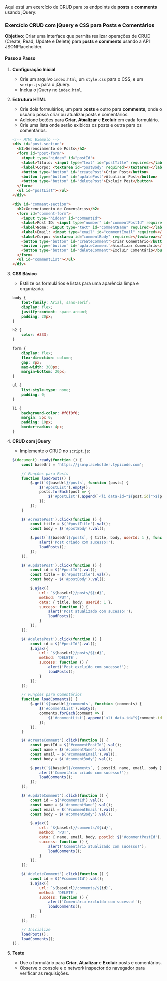 Aqui está um exercício de CRUD para os endpoints de **posts** e **comments** usando jQuery:

### Exercício CRUD com jQuery e CSS para Posts e Comentários

**Objetivo**: Criar uma interface que permita realizar operações de CRUD (Create, Read, Update e Delete) para **posts** e **comments** usando a API JSONPlaceholder.

#### Passo a Passo

1. **Configuração Inicial**
   - Crie um arquivo `index.html`, um `style.css` para o CSS, e um `script.js` para o jQuery.
   - Inclua o jQuery no `index.html`.

2. **Estrutura HTML**
   - Crie dois formulários, um para **posts** e outro para **comments**, onde o usuário possa criar ou atualizar posts e comentários.
   - Adicione botões para **Criar**, **Atualizar** e **Excluir** em cada formulário.
   - Crie uma lista onde serão exibidos os posts e outra para os comentários.

   ```html
   <!-- HTML Exemplo -->
   <div id="post-section">
     <h2>Gerenciamento de Posts</h2>
     <form id="post-form">
       <input type="hidden" id="postId">
       <label>Título: <input type="text" id="postTitle" required></label>
       <label>Corpo: <textarea id="postBody" required></textarea></label>
       <button type="button" id="createPost">Criar Post</button>
       <button type="button" id="updatePost">Atualizar Post</button>
       <button type="button" id="deletePost">Excluir Post</button>
     </form>
     <ul id="postList"></ul>
   </div>

   <div id="comment-section">
     <h2>Gerenciamento de Comentários</h2>
     <form id="comment-form">
       <input type="hidden" id="commentId">
       <label>Post ID: <input type="number" id="commentPostId" required></label>
       <label>Nome: <input type="text" id="commentName" required></label>
       <label>Email: <input type="email" id="commentEmail" required></label>
       <label>Corpo: <textarea id="commentBody" required></textarea></label>
       <button type="button" id="createComment">Criar Comentário</button>
       <button type="button" id="updateComment">Atualizar Comentário</button>
       <button type="button" id="deleteComment">Excluir Comentário</button>
     </form>
     <ul id="commentList"></ul>
   </div>
   ```

3. **CSS Básico**
   - Estilize os formulários e listas para uma aparência limpa e organizada.

   ```css
   body {
       font-family: Arial, sans-serif;
       display: flex;
       justify-content: space-around;
       padding: 20px;
   }

   h2 {
       color: #333;
   }

   form {
       display: flex;
       flex-direction: column;
       gap: 8px;
       max-width: 300px;
       margin-bottom: 20px;
   }

   ul {
       list-style-type: none;
       padding: 0;
   }

   li {
       background-color: #f0f0f0;
       margin: 5px 0;
       padding: 10px;
       border-radius: 4px;
   }
   ```

4. **CRUD com jQuery**

   - Implemente o CRUD no `script.js`:

   ```javascript
   $(document).ready(function () {
       const baseUrl = 'https://jsonplaceholder.typicode.com';

       // Funções para Posts
       function loadPosts() {
           $.get(`${baseUrl}/posts`, function (posts) {
               $('#postList').empty();
               posts.forEach(post => {
                   $('#postList').append(`<li data-id="${post.id}">${post.title} - ${post.body}</li>`);
               });
           });
       }

       $('#createPost').click(function () {
           const title = $('#postTitle').val();
           const body = $('#postBody').val();

           $.post(`${baseUrl}/posts`, { title, body, userId: 1 }, function (newPost) {
               alert('Post criado com sucesso!');
               loadPosts();
           });
       });

       $('#updatePost').click(function () {
           const id = $('#postId').val();
           const title = $('#postTitle').val();
           const body = $('#postBody').val();

           $.ajax({
               url: `${baseUrl}/posts/${id}`,
               method: 'PUT',
               data: { title, body, userId: 1 },
               success: function () {
                   alert('Post atualizado com sucesso!');
                   loadPosts();
               }
           });
       });

       $('#deletePost').click(function () {
           const id = $('#postId').val();
           $.ajax({
               url: `${baseUrl}/posts/${id}`,
               method: 'DELETE',
               success: function () {
                   alert('Post excluído com sucesso!');
                   loadPosts();
               }
           });
       });

       // Funções para Comentários
       function loadComments() {
           $.get(`${baseUrl}/comments`, function (comments) {
               $('#commentList').empty();
               comments.forEach(comment => {
                   $('#commentList').append(`<li data-id="${comment.id}">${comment.name} - ${comment.body}</li>`);
               });
           });
       }

       $('#createComment').click(function () {
           const postId = $('#commentPostId').val();
           const name = $('#commentName').val();
           const email = $('#commentEmail').val();
           const body = $('#commentBody').val();

           $.post(`${baseUrl}/comments`, { postId, name, email, body }, function (newComment) {
               alert('Comentário criado com sucesso!');
               loadComments();
           });
       });

       $('#updateComment').click(function () {
           const id = $('#commentId').val();
           const name = $('#commentName').val();
           const email = $('#commentEmail').val();
           const body = $('#commentBody').val();

           $.ajax({
               url: `${baseUrl}/comments/${id}`,
               method: 'PUT',
               data: { name, email, body, postId: $('#commentPostId').val() },
               success: function () {
                   alert('Comentário atualizado com sucesso!');
                   loadComments();
               }
           });
       });

       $('#deleteComment').click(function () {
           const id = $('#commentId').val();
           $.ajax({
               url: `${baseUrl}/comments/${id}`,
               method: 'DELETE',
               success: function () {
                   alert('Comentário excluído com sucesso!');
                   loadComments();
               }
           });
       });

       // Inicialize
       loadPosts();
       loadComments();
   });
   ```

5. **Teste**
   - Use o formulário para **Criar**, **Atualizar** e **Excluir** posts e comentários.
   - Observe o console e o network inspector do navegador para verificar as requisições.
